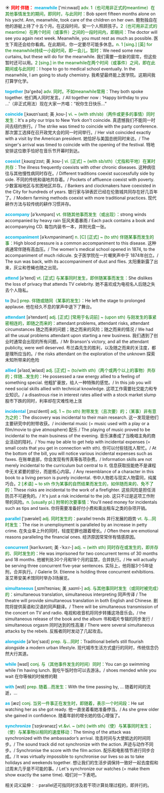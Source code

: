 ☀ <font color="red">**同时 伴随：**</font>
<font color="sky blue">**meanwhile**</font> ['mi:nwaɪl] 
<font color="rgb(227, 108, 9)">adv. 1（也可用非正式的meantime）在其他事情发生的期间，即同时，与此同时：</font>Bob spent fifteen months alone on his yacht. Ann, meanwhile, took care of the children on her own. 鲍勃独自在他的游艇上待了十五个月。在这段时间，安一个人照顾孩子。<font color="rgb(227, 108, 9)">2（也可用非正式的meantime）在两个时间（或事件）之间的一段时间内，即期间：</font>The doctor will see you again next week. Meanwhile, you must rest as much as possible. 医生下周还会给你看病。在此期间，你一定要尽可能多休息。<font color="rgb(227, 108, 9)">n. 1 [sing.] [英] for the meanwhile持续一小段时间，即一会儿，暂时：</font>We need some new curtains, but these will do for the meanwhile. 我们需要一些新的窗帘，但这些暂时还可以用。<font color="rgb(227, 108, 9)">2 [sing.] in the meanwhile在两个时间（或事件）之间，即在此期间或与此同时：</font>I hope to go to medical school eventually. In the meanwhile, I am going to study chemistry. 我希望最终能上医学院。这期间我打算学化学。

<font color="sky blue">**together**</font> [tə'ɡeðə] 
<font color="rgb(227, 108, 9)">adv. 同时。不如meanwhile常用：</font>They both spoke together. 他们两人同时发言。/ All together now : ‘Happy birthday to you …’（非正式用法）现在大家一齐唱：“祝你生日快乐…”
           
<font color="sky blue">**coincide**</font> [ˌkəʊɪnˈsaɪd; 美 ˌkoʊ-]
<font color="rgb(227, 108, 9)">vi. ~ (with sth/sb)（两件或更多的事情）同时发生：</font>It's a pity our trips to New York don't coincide. 真遗憾我们不能同一时间去纽约旅行。/ The strike was timed to coincide with the party conference. 那次罢工选择在召开政党大会的同一时间举行。/ Her visit coincided exactly with a visit by the American president. 她恰好与美国总统同时来访。/ The singer's arrival was timed to coincide with the opening of the festival. 特地安排这位歌手恰好在音乐节开幕时到达。
           
<font color="sky blue">**coexist**</font> [ˌkəʊɪgˈzɪst; 美 ˌkoʊ-]
<font color="rgb(227, 108, 9)">vi. [正式] ~ (with sb/sth)（尤指和平地）在某时共存：</font>The illness frequently coexists with other chronic diseases. 这种病往往与其他慢性病同时存在。/ Different traditions coexist successfully side by side. 不同的传统和谐地共存着。/ Pockets of affluence coexist with poverty. 少数富裕地区与贫困地区并存。/ Bankers and clockmakers have coexisted in the City for hundreds of years. 银行家与钟表匠已经在伦敦城共同存在好几百年了。/ Modern farming methods coexist with more traditional practices. 现代耕作方法与较传统的耕作习惯并存。

<font color="sky blue">**accompany**</font> [ə'kʌmpənɪ] 
<font color="rgb(227, 108, 9)">vt. 伴随其他事而发生（或出现）：</font>strong winds accompanied by heavy rain 狂风夹着暴雨 / Each pack contains a book and accompanying CD. 每包内装书一本，并附光盘一张。
           
<font color="sky blue">**accompaniment**</font> [əˈkʌmpənimənt]
<font color="rgb(227, 108, 9)">n. [C] [正式] ~ (to sth) 伴随某事而发生的事：</font>High blood pressure is a common accompaniment to this disease. 这种病通常伴随有高血压。/ The women's medical school opened in 1874, to the accompaniment of much ridicule. 女子医学院在一片嘲笑声中于 1874年创立。/ The sun was back, with its accompaniment of dust and flies. 太阳重新露了出来，灰尘和苍蝇也随之出现。
 
<font color="sky blue">**attend**</font> [ə'tend] 
<font color="rgb(227, 108, 9)">vt. [正式] 与某事同时发生，即伴随某事而发生：</font>She dislikes the loss of privacy that attends TV celebrity. 她不喜欢成为电视名人后随之失去个人隐私。
          
<font color="sky blue">**to**</font> [tu:] 
<font color="rgb(227, 108, 9)">prep. 伴随或随同（某事的发生）：</font>He left the stage to prolonged applause. 他在经久不息的掌声中退下了舞台。

<font color="sky blue">**attendant**</font> [əˈtendənt]
<font color="rgb(227, 108, 9)">adj. [正式] [常用于名词前] ~ (upon sth) 与刚发生的事紧密相连的，即随之而来的：</font>attendant problems, attendant risks, attendant circumstances 随之而来的问题；随之而来的风险；随之而来的情况 / We had all the usual problems attendant upon starting a new business. 我们遇到了创业时通常会出现的所有问题。/ Mr Branson's victory, and all the attendant publicity, were well deserved. 布兰森先生的胜利，以及随之而来的关注度，都是理所应当的。/ the risks attendant on the exploration of the unknown 探索未知所带来的危险
           
<font color="sky blue">**allied**</font> [əˈlaɪd,ˈælaɪd]
<font color="rgb(227, 108, 9)">adj. [正式] ~ (to/with sth)（两个或两个以上的事物）共存的；伴随…发生的：</font>He possessed a raw energy allied to a feeling of something special. 他粗犷豪放，给人一种特殊的感觉。/ In this job you will need social skills allied with technical knowledge. 这项工作需要社交能力和专业知识。/ a disastrous rise in interest rates allied with a stock market slump 股市下跌的同时，利率却在灾难性地上涨
           
<font color="sky blue">**incidental**</font> [ˌɪnsɪˈdentl]
<font color="rgb(227, 108, 9)">adj. 1 ~ (to sth) 附带发生（且次要）的；（某事）非有意为之的：</font>The discovery was incidental to their main research. 这一发现是他们主要研究中的附带收获。/ incidental music (= music used with a play or a film/movie to give atmosphere) 配乐 / The playing of music proved to be incidental to the main business of the evening. 音乐演奏成了当晚唱主角的商业活动的陪衬。/ You may be able to get help with incidental expenses (= small costs that you get in connection with sth). 你可以付些钱找人帮忙。/ At the bottom of the bill, you will notice various incidental expenses such as faxes. 在账单底部，你会发现有传真等各项杂费。/ Information skills are not merely incidental to the curriculum but central to it. 信息获取技能绝不是课程中无关紧要的部分，而是核心内容。/ Any resemblance of a character in this book to a living person is purely incidental. 书中人物若与现实人物雷同，纯属巧合。<font color="rgb(227, 108, 9)">2 [术语] ~ to sth 作为某事的自然结果而发生的，如伴随而来的、免不了的：</font>These risks are incidental to the work of a firefighter. 这些风险是担任消防员不可避免的。/ It's just a risk incidental to the job. 这只不过是这项工作附带的风险。<font color="rgb(227, 108, 9)">n. [usually pl.] 附带的次要事情：</font>You'll need money for incidentals such as tips and taxis. 你将需要准备好付小费和乘出租车之类的杂项开销。

<font color="sky blue">**parallel**</font> ['pærəlel] 
<font color="rgb(227, 108, 9)">adj. 同时发生的：</font>parallel trends 并行发展的趋势 <font color="rgb(227, 108, 9)">vt. 与…同时发生：</font>The rise in unemployment is paralleled by an increase in petty crime. 在失业率上升的同时，轻度犯罪也跟着增长。/ Often there are emotional reasons paralleling the financial ones. 经济原因常常伴有情感原因。
           
<font color="sky blue">**concurrent**</font> [kənˈkʌrənt; 美 -ˈkɜ:r-]
<font color="rgb(227, 108, 9)">adj. ~ (with sth) 同时存在或发生的，即并存的、同时发生的：</font>He was imprisoned for two concurrent terms of 30 months and 18 months. 他被判处30个月和18个月的监禁，合并执行。/ He will actually be serving three concurrent five-year sentences. 实际上，他将服3个5年徒刑，合并执行。/ Galerie St. Etienne is holding three concurrent exhibitions. 圣艾蒂安美术馆同时举办3场展览。
           
<font color="sky blue">**simultaneous**</font> [ˌsɪmlˈteɪniəs; 美 ˌsaɪml-]
<font color="rgb(227, 108, 9)">adj. 与其他事同时发生（或同时被完成）的：</font>simultaneous translation, simultaneous interpreting 同声传译 / The theatre will provide simultaneous translation in both English and Chinese. 剧院将提供英语和汉语的同声翻译。/ There will be simultaneous transmission of the concert on TV and radio. 电视和收音机将同步转播这场音乐会。/ the simultaneous release of the book and the album 书和唱片专辑的同步发行 / simultaneous orgasm 同时达到的性高潮 / There were several simultaneous attacks by the rebels. 反叛者同时发动了几起攻击。

<font color="sky blue">**alongside**</font> [ə'lɒŋ'saɪd] 
<font color="rgb(227, 108, 9)">prep. 与…同时：</font>Traditional beliefs still flourish alongside a modern urban lifestyle. 现代城市生活方式盛行的同时，传统信念仍然大行其道。

<font color="sky blue">**while**</font> [waɪl] 
<font color="rgb(227, 108, 9)">conj. 与（其他事件发生的时间）同时：</font>You can go swimming while I’m having lunch. 我吃午饭时你可以去游泳。/ shoes mended while you wait 在你等候的时候修的鞋

<font color="sky blue">**with**</font> [wɪð] 
<font color="rgb(227, 108, 9)">prep. 随着…而发生：</font>With the time passing by, ... 随着时间的流逝，…

<font color="sky blue">**as**</font> [æz] 
<font color="rgb(227, 108, 9)">conj. 当另一件事正在发生时，即随着，表示一个时间段：</font>He sat watching her as she got ready. 他一直坐着看她准备停当。/ As she grew older she gained in confidence. 随着年龄的增长她的信心增强了。
           
<font color="sky blue">**synchronize**</font> [ˈsɪŋkrənaɪz]
<font color="rgb(227, 108, 9)">vt.&vi. ~ (sth) (with sth)（使）与某事同时发生；（使）与某事物以相同的速度移动：</font>The timing of the attack was synchronized with the ambassador’s arrival. 攻击时间与大使抵达的时间同步。/ The sound track did not synchronize with the action. 声迹与动作不同步。/ Synchronise the score with the film action. 配乐和电影情节进行同步合成。/ It was virtually impossible to synchronise our lives so as to take holidays and weekends together. 想让我们的生活步调保持一致好一起去度假和过周末几乎是不可能的事。/ Let's synchronize our watches (= make them show exactly the same time). 咱们对一下表吧。

相关词义延伸：
· parallel还可指同时涉及若干项计算处理过程的，即并行的。


